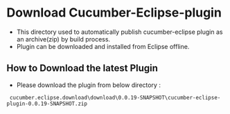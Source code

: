 
# Download Cucumber-Eclipse-plugin
- This directory used to automatically publish cucumber-eclipse plugin as an archive(zip) by build process. 
- Plugin can be downloaded and installed from Eclipse offline.

## How to Download the latest Plugin
- Please download the plugin from below directory : 
```gherkin
 cucumber.eclipse.download\download\0.0.19-SNAPSHOT\cucumber-eclipse-plugin-0.0.19-SNAPSHOT.zip
```

